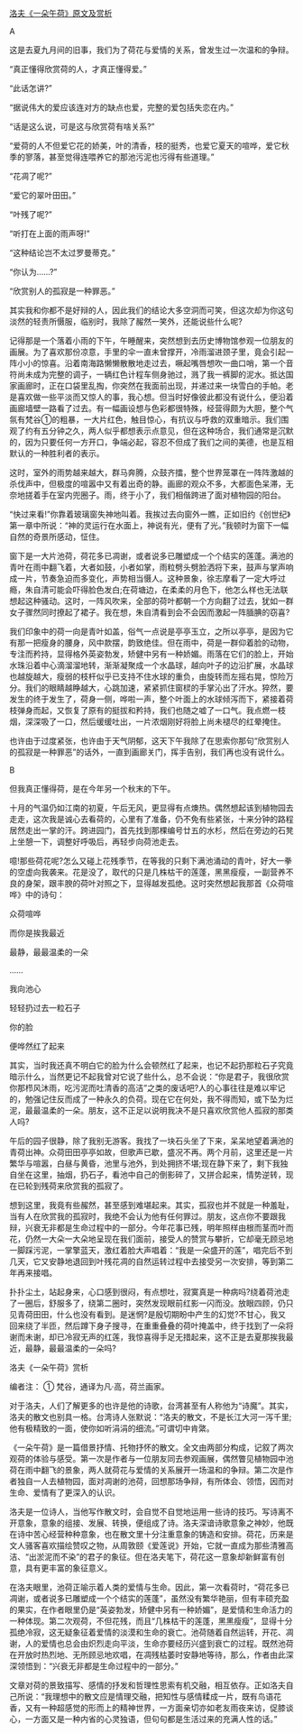[洛夫《一朵午荷》原文及赏析](https://www.vrrw.net/wx/8733.html)

A

这是去夏九月间的旧事，我们为了荷花与爱情的关系，曾发生过一次温和的争辩。

“真正懂得欣赏荷的人，才真正懂得爱。”

“此话怎讲?”

“据说伟大的爱应该连对方的缺点也爱，完整的爱包括失恋在内。”

“话是这么说，可是这与欣赏荷有啥关系?”

“爱荷的人不但爱它花的娇美，叶的清香，枝的挺秀，也爱它夏天的喧哗，爱它秋季的寥落，甚至觉得连喂养它的那池污泥也污得有些道理。”

“花凋了呢?”

“爱它的翠叶田田。”

“叶残了呢?”

“听打在上面的雨声呀!”

“这种结论岂不太过罗曼蒂克。”

“你认为……?”

“欣赏别人的孤寂是一种罪恶。”



其实我和你都不是好辩的人，因此我们的结论大多空洞而可笑，但这次却为你这句淡然的轻责所慑服，临别时，我除了赧然一笑外，还能说些什么呢?

记得那是一个落着小雨的下午，午睡醒来，突然想到去历史博物馆参观一位朋友的画展。为了喜欢那份凉意，手里的伞一直未曾撑开，冷雨溜进颈子里，竟会引起一阵小小的惊喜。沿着南海路懒懒散散地走过去，噘起嘴唇想吹一曲口哨，第一个音符尚未成为完整的调子，一辆红色计程车侧身驰过，溅了我一裤脚的泥水。抵达国家画廊时，正在口袋里乱掏，你突然在我面前出现，并递过来一块雪白的手帕。老是喜欢做一些平淡而又惊人的事，我心想。但当时好像彼此都没有说什么，便沿着画廊墙壁一路看了过去。有一幅画设想与色彩都很特殊，经营得颇为大胆，整个气氛有梵谷①的粗暴，一大片红色，触目惊心，有抗议与呼救的双重暗示。我们围观了约有五分钟之久，两人似乎都想表示点意见，但在这种场合，我们通常是沉默的，因为只要任何一方开口，争端必起，容忍不但成了我们之间的美德，也是互相默认的一种胜利者的表示。

这时，室外的雨势越来越大，群马奔腾，众鼓齐擂，整个世界笼罩在一阵阵激越的杀伐声中，但极度的喧嚣中又有着出奇的静。画廊的观众不多，大都面色呆滞，无奈地搓着手在室内兜圈子。雨，终于小了，我们相偕跨进了面对植物园的阳台。

“快过来看!”你靠着玻璃窗失神地叫着。我挨过去向窗外一瞧，正如旧约《创世纪》第一章中所说：“神的灵运行在水面上，神说有光，便有了光。”我顿时为窗下一幅自然的奇景所感动，怔住。

窗下是一大片池荷，荷花多已凋谢，或者说多已雕塑成一个个结实的莲蓬。满池的青叶在雨中翻飞着，大者如鼓，小者如掌，雨粒劈头劈脸洒将下来，鼓声与掌声响成一片，节奏急迫而多变化，声势相当慑人。这种景象，徐志摩看了一定大呼过瘾，朱自清可能会吓得脸色发白;在荷塘边，在柔柔的月色下，他怎么样也无法联想起这种骚动。这时，一阵风吹来，全部的荷叶都朝一个方向翻了过去，犹如一群女子骤然同时撩起了裙子。我在想，朱自清看到会不会因而激起一阵腼腆的窃喜?

我们印象中的荷一向是青叶如盖，俗气一点说是亭亭玉立，之所以亭亭，是因为它有那一把瘦身的腰身，风中款摆，韵致绝佳。但在雨中，荷是一群仰着脸的动物，专注而矜持，显得格外英姿勃发，矫健中另有一种娇媚。雨落在它们的脸上，开始水珠沿着中心滴溜溜地转，渐渐凝聚成一个水晶球，越向叶子的边沿扩展，水晶球也越旋越大，瘦弱的枝杆似乎已支持不住水球的重负，由旋转而左摇右晃，惊险万分。我们的眼睛越睁越大，心跳加速，紧紧抓住窗棂的手掌沁出了汗水。猝然，要发生的终于发生了，荷身一侧，哗啦一声，整个叶面上的水球倾泻而下，紧接着荷枝弹身而起，又恢复了原有的挺拔和矜持，我们也随之嘘了一口气。我点燃一枝烟，深深吸了一口，然后缓缓吐出，一片浓烟刚好将脸上尚未褪尽的红晕掩住。

也许由于过度紧张，也许由于天气阴郁，这天下午我除了在思索你那句“欣赏别人的孤寂是一种罪恶”的话外，一直到画廊关门，挥手告别，我们再也没有说什么。

B

但我真正懂得荷，是在今年另一个秋末的下午。

十月的气温仍如江南的初夏，午后无风，更显得有点燠热。偶然想起该到植物园去走走，这次我是诚心去看荷的，心里有了准备，仍不免有些紧张，十来分钟的路程居然走出一掌的汗。跨进园门，首先找到那棵编号廿五的水杉，然后在旁边的石凳上坐憩一下，调整好呼吸后，再轻步向荷池走去。

噫!那些荷花呢?怎么又碰上花残季节，在等我的只剩下满池涌动的青叶，好大一拳的空虚向我袭来。花是没了，取代的只是几株枯干的莲蓬，黑黑瘦瘦，一副营养不良的身架，跟丰腴的荷叶对照之下，显得越发孤绝。这时突然想起我那首《众荷喧哗》中的诗句：

众荷喧哗

而你是挨我最近

最静，最最温柔的一朵

……

我向池心

轻轻扔过去一粒石子

你的脸

便哗然红了起来

其实，当时我还真不明白它的脸为什么会顿然红了起来，也记不起扔那粒石子究竟暗示什么，当然更记不起我曾对它说了些什么，总不会说：“你是君子，我很欣赏你那栉风沐雨，吃污泥而吐清香的高洁”之类的废话吧?人的心事往往是难以牢记的，勉强记住反而成了一种永久的负荷。现在它在何处，我不得而知，或下坠为烂泥，最最温柔的一朵。朋友，这不正足以说明我决不是只喜欢欣赏他人孤寂的那类人吗?

午后的园子很静，除了我别无游客。我找了一块石头坐了下来，呆呆地望着满池的青荷出神。众荷田田亭亭如故，但歌声已歇，盛况不再。两个月前，这里还是一片繁华与喧嚣，白昼与黄昏，池里与池外，到处拥挤不堪;现在静下来了，剩下我独自坐在这里，抽烟，扔石子，看池中自己的倒影碎了，又拼合起来，情势逆转，现在已轮到残荷来欣赏我的孤寂了。

想到这里，我竟有些赧然，甚至感到难堪起来。其实，孤寂也并不就是一种羞耻，当有人在欣赏我的孤寂时，我绝不会认为他有任何罪过。朋友，这点你不要跟我辩，兴衰无非都是生命过程中的一部分。今年花事已残，明年照样由根而茎而叶而花，仍然一大朵一大朵地呈现在我们面前，接受人的赞赏与攀折，它却毫无顾忌地一脚踩污泥，一掌擎蓝天，激红着脸大声唱着：“我是一朵盛开的莲”，唱完后不到几天，它又安静地退回到叶残花凋的自然运转过程中去接受另一次安排，等到第二年再来接唱。

扑扑尘土，站起身来，心口感到很闷，有点想吐，寂寞真是一种病吗?绕着荷池走了一圈后，舒服多了，绕第二圈时，突然发现眼前红影一闪而没。放眼四顾，仍只见青荷田田，什么也没有看到。是迷惘?是殷切期盼中产生的幻觉?不甘心，我又回来绕了半匝，然后蹲下身子搜寻，在重重叠叠的荷叶掩盖中，终于找到了一朵将谢而未谢，却已冷寂无声的红莲，我惊喜得手足无措起来，这不正是去夏那挨我最近，最静，最最温柔的一朵吗?

洛夫《一朵午荷》赏析

编者注： ① 梵谷，通译为凡·高，荷兰画家。

对于洛夫，人们了解更多的也许是他的诗歌，台湾甚至有人称他为“诗魔”。其实，洛夫的散文也别具一格。台湾诗人张默说：“洛夫的散文，不是长江大河一泻千里;他有极精致的一面，使你如听涓涓的细流。”可谓切中肯綮。

《一朵午荷》是一篇借景抒情、托物抒怀的散文。全文由两部分构成，记叙了两次观荷的体验与感受。第一次是作者与一位朋友同去参观画展，偶然瞥见植物园中池荷在雨中翻飞的景象，两人就荷花与爱情的关系展开一场温和的争辩。第二次是作者独自一人去植物园，面对凋谢的池荷，回想那场争辩，有所体会、领悟，因而对生命、爱情有了更深入的认识。

洛夫是一位诗人，当他写作散文时，会自觉不自觉地运用一些诗的技巧。写诗离不开意象，意象的组接、发展、转换，便组成了诗。洛夫深谙诗歌意象之神妙，他既在诗中苦心经营种种意象，也在散文里十分注重意象的铸造和安排。荷花，历来是文人骚客喜欢描绘赞叹之物，从周敦颐《爱莲说》开始，它就一直成为那些清雅高洁、“出淤泥而不染”的君子的象征。但在洛夫笔下，荷花这一意象却新鲜富有创意，具有更丰富的象征意义。

在洛夫眼里，池荷正喻示着人类的爱情与生命。因此，第一次看荷时，“荷花多已凋谢，或者说多已雕塑成一个个结实的莲蓬”，虽然没有繁华艳丽，但有丰硕充盈的果实，在作者眼里仍是“英姿勃发，矫健中另有一种娇媚”，是爱情和生命活力的一种体现。第二次观荷，不但花残，而且“几株枯干的莲蓬，黑黑瘦瘦”，显得十分孤绝冷寂，这无疑象征着爱情的淡漠和生命的衰亡。池荷随着自然运转，开花、凋谢，人的爱情也总会由炽烈走向平淡，生命亦要经历兴盛到衰亡的过程。既然池荷在开放时热烈地、无所顾忌地欢唱，在凋残枯萎时安静地等待，那么，作者由此深深领悟到：“兴衰无非都是生命过程中的一部分。”

文章对荷的景致描写、感情的抒发和哲理性思索有机交融，相互依存。正如洛夫自己所说：“我理想中的散文应是情理交融，把知性与感情糅成一片，既有鸟语花香，又有一种超感觉的形而上的精神世界，一方面亲切亦如老友雨夜来访，促膝谈心，一方面又是一种内省的心灵独语，但句句都是生活过来的充满人性的话。”


